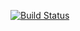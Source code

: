 [![Build Status](https://travis-ci.org/rtv22/lab10.svg?branch=master)](https://travis-ci.org/rtv22/lab10)
